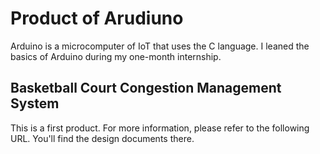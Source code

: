 # Product of Arudiuno
Arduino is a microcomputer of IoT that uses the C language.
I leaned the basics of Arduino during my one-month internship.
## Basketball Court Congestion Management System
This is a first product.
For more information, please refer to the following URL.
You'll find the design documents there.
